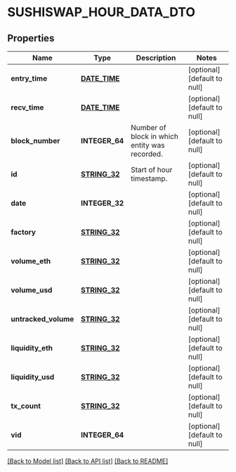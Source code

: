 # SUSHISWAP_HOUR_DATA_DTO

## Properties
Name | Type | Description | Notes
------------ | ------------- | ------------- | -------------
**entry_time** | [**DATE_TIME**](DATE_TIME.md) |  | [optional] [default to null]
**recv_time** | [**DATE_TIME**](DATE_TIME.md) |  | [optional] [default to null]
**block_number** | **INTEGER_64** | Number of block in which entity was recorded. | [optional] [default to null]
**id** | [**STRING_32**](STRING_32.md) | Start of hour timestamp. | [optional] [default to null]
**date** | **INTEGER_32** |  | [optional] [default to null]
**factory** | [**STRING_32**](STRING_32.md) |  | [optional] [default to null]
**volume_eth** | [**STRING_32**](STRING_32.md) |  | [optional] [default to null]
**volume_usd** | [**STRING_32**](STRING_32.md) |  | [optional] [default to null]
**untracked_volume** | [**STRING_32**](STRING_32.md) |  | [optional] [default to null]
**liquidity_eth** | [**STRING_32**](STRING_32.md) |  | [optional] [default to null]
**liquidity_usd** | [**STRING_32**](STRING_32.md) |  | [optional] [default to null]
**tx_count** | [**STRING_32**](STRING_32.md) |  | [optional] [default to null]
**vid** | **INTEGER_64** |  | [optional] [default to null]

[[Back to Model list]](../README.md#documentation-for-models) [[Back to API list]](../README.md#documentation-for-api-endpoints) [[Back to README]](../README.md)


